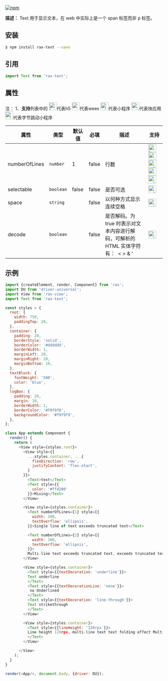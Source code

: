 [![npm](https://img.shields.io/npm/v/rax-text.svg)](https://www.npmjs.com/package/rax-text)

**描述：**
Text 用于显示文本，在 web 中实际上是一个 span 标签而非 p 标签。 
## 安装

```bash
$ npm install rax-text --save
```
## 引用

```jsx
import Text from 'rax-text';
```

## 属性
注：
1、**支持**列表中的 <img alt="browser" src="https://gw.alicdn.com/tfs/TB1uYFobGSs3KVjSZPiXXcsiVXa-200-200.svg" width="25px" height="25px" />代表h5 <img alt="weex" src="https://gw.alicdn.com/tfs/TB1jM0ebMaH3KVjSZFjXXcFWpXa-200-200.svg" width="25px" height="25px" />代表weex  <img alt="miniApp" src="https://gw.alicdn.com/tfs/TB1bBpmbRCw3KVjSZFuXXcAOpXa-200-200.svg" width="25px" height="25px" />代表小程序  <img alt="quickApp" src="https://gw.alicdn.com/tfs/TB1MP7EwQT2gK0jSZPcXXcKkpXa-200-200.svg" width="25px" height="25px">代表快应用<img alt="miniApp" src="https://gw.alicdn.com/tfs/TB1jFtVzO_1gK0jSZFqXXcpaXXa-200-200.svg" width="25px" height="25px" />代表字节跳动小程序

| **属性**    | **类型**   | **默认值** | **必填** | **描述**           | **支持** |
| ----------- | ---------- | ---------- | ------------ | ------------------ | ------------ |
| numberOfLines     | `number` | 1         |   false           | 行数 | <img alt="browser" src="https://gw.alicdn.com/tfs/TB1uYFobGSs3KVjSZPiXXcsiVXa-200-200.svg" width="25px" height="25px" /><img alt="weex" src="https://gw.alicdn.com/tfs/TB1jM0ebMaH3KVjSZFjXXcFWpXa-200-200.svg" width="25px" height="25px" /><img alt="miniApp" src="https://gw.alicdn.com/tfs/TB1bBpmbRCw3KVjSZFuXXcAOpXa-200-200.svg" width="25px" height="25px" /><img alt="quickApp" src="https://gw.alicdn.com/tfs/TB1MP7EwQT2gK0jSZPcXXcKkpXa-200-200.svg" width="25px" height="25px"> <img alt="miniApp" src="https://gw.alicdn.com/tfs/TB1jFtVzO_1gK0jSZFqXXcpaXXa-200-200.svg" width="25px" height="25px" /> |
| selectable     | `boolean` | false         |   false           | 是否可选 | <img alt="miniApp" src="https://gw.alicdn.com/tfs/TB1bBpmbRCw3KVjSZFuXXcAOpXa-200-200.svg" width="25px" height="25px" />   |
| space     | `string` |         |         false     | 以何种方式显示连续空格 | <img alt="miniApp" src="https://gw.alicdn.com/tfs/TB1bBpmbRCw3KVjSZFuXXcAOpXa-200-200.svg" width="25px" height="25px" />  |
| decode     | `boolean` |         |   false           | 是否解码。为 true 时表示对文本内容进行解码，可解析的 HTML 实体字符有：&nbsp; &lt; &gt; &amp; &apos; &ensp; &emsp; | <img alt="miniApp" src="https://gw.alicdn.com/tfs/TB1bBpmbRCw3KVjSZFuXXcAOpXa-200-200.svg" width="25px" height="25px" />  |
## 示例
```js
import {createElement, render, Component} from 'rax';
import DU from 'driver-universal';
import View from 'rax-view';
import Text from 'rax-text';

const styles = {
  root: {
    width: 750,
    paddingTop: 20,
  },
  container: {
    padding: 20,
    borderStyle: 'solid',
    borderColor: '#dddddd',
    borderWidth: 1,
    marginLeft: 20,
    marginRight: 20,
    marginBottom: 10,
  },
  textBlock: {
    fontWeight: '500',
    color: 'blue',
  },
  logBox: {
    padding: 20,
    margin: 10,
    borderWidth: 1,
    borderColor: '#f0f0f0',
    backgroundColor: '#f9f9f9',
  },
};

class App extends Component {
  render() {
    return (
      <View style={styles.root}>
        <View style={{
          ...styles.container, ...{
            flexDirection: 'row',
            justifyContent: 'flex-start',
          }
        }}>
          <Text>text</Text>
          <Text style={{
            color: '#ff4200'
          }}>Mixing</Text>
        </View>

        <View style={styles.container}>
          <Text numberOfLines={1} style={{
            width: 300,
            textOverflow: 'ellipsis',
          }}>Single line of text exceeds truncated text</Text>

          <Text numberOfLines={2} style={{
            width: 300,
            textOverflow: 'ellipsis',
          }}>
          Multi-line text exceeds truncated text, exceeds truncated text, exceeds truncated text, exceeds truncated text</Text>
        </View>

        <View style={styles.container}>
          <Text style={{textDecoration: 'underline'}}>
          Text underline
          </Text>
          <Text style={{textDecorationLine: 'none'}}>
           no Underlined
          </Text>
          <Text style={{textDecoration: 'line-through'}}>
          Text strikethrough
          </Text>
        </View>

        <View style={styles.container}>
          <Text style={{lineHeight: '120rpx'}}>
          Line height 120rpx, multi-line text text folding effect Multi-line text text folding effect
          </Text>
        </View>

      </View>
    );
  }
}

render(<App/>, document.body, {driver: DU});

```


